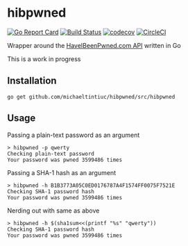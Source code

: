 # hibpwned

[![Go Report Card](https://goreportcard.com/badge/github.com/michaeltintiuc/hibpwned)](https://goreportcard.com/report/github.com/michaeltintiuc/hibpwned)
[![Build Status](https://travis-ci.org/michaeltintiuc/hibpwned.svg?branch=master)](https://travis-ci.org/michaeltintiuc/hibpwned)
[![codecov](https://codecov.io/gh/michaeltintiuc/hibpwned/branch/master/graph/badge.svg)](https://codecov.io/gh/michaeltintiuc/hibpwned)
[![CircleCI](https://circleci.com/gh/michaeltintiuc/hibpwned.svg?style=svg)](https://circleci.com/gh/michaeltintiuc/hibpwned)

Wrapper around the [HaveIBeenPwned.com API](https://haveibeenpwned.com/API/v2) written in Go

This is a work in progress

## Installation

`go get github.com/michaeltintiuc/hibpwned/src/hibpwned`

## Usage

Passing a plain-text password as an argument

```
> hibpwned -p qwerty
Checking plain-text password
Your password was pwned 3599486 times
```

Passing a SHA-1 hash as an argument

```
> hibpwned -h B1B3773A05C0ED0176787A4F1574FF0075F7521E
Checking SHA-1 password hash
Your password was pwned 3599486 times
```

Nerding out with same as above

```
> hibpwned -h $(sha1sum<<(printf "%s" "qwerty"))
Checking SHA-1 password hash
Your password was pwned 3599486 times
```
